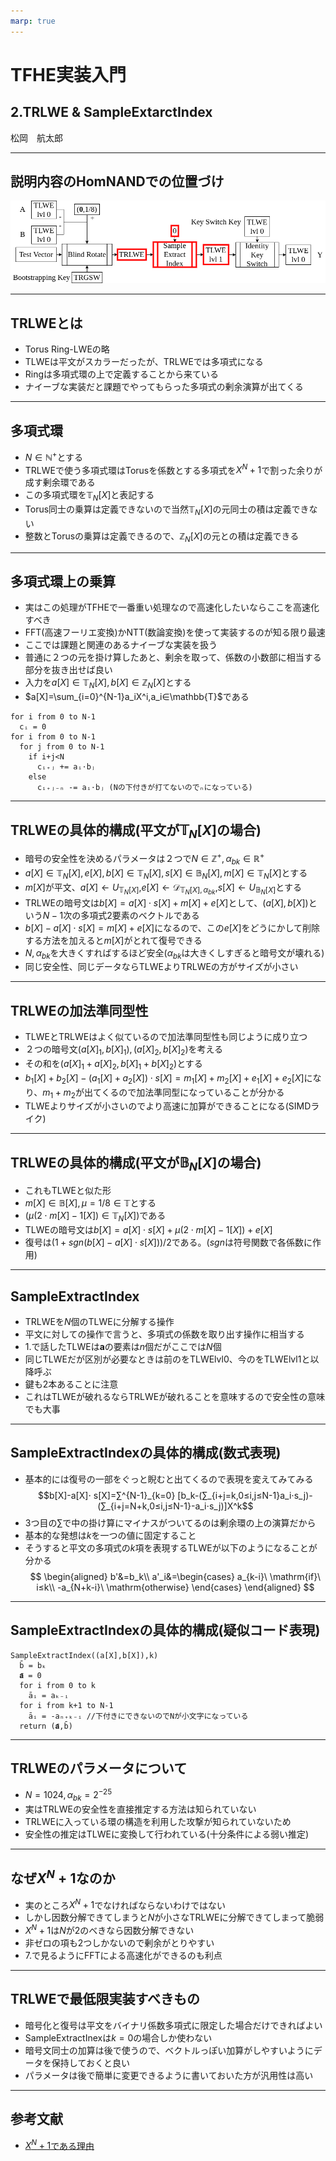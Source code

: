 ```yaml
---
marp: true
---
```

<!-- 
theme: default
size: 16:9
paginate: true
footer : ![](../image/ccbysa.png) [licence](https://creativecommons.org/licenses/by-sa/4.0/)
style: |
  h1, h2, h3, h4, h5, header, footer {
        color: white;
    }
  section {
    background-color: #505050;
    color:white
  }
  table{
      color:black
  }
  code{
    color:black
  }
-->

<!-- page_number: true -->

# TFHE実装入門

## 2.TRLWE & SampleExtarctIndex

松岡　航太郎

---

## 説明内容のHomNANDでの位置づけ

![](../image/TRLWEHomNANDdiagram.png)

---

## TRLWEとは

- Torus Ring-LWEの略
- TLWEは平文がスカラーだったが、TRLWEでは多項式になる
- Ringは多項式環の上で定義することから来ている
- ナイーブな実装だと課題でやってもらった多項式の剰余演算が出てくる

---

## 多項式環

- $N∈\mathbb{N}^+$とする
- TRLWEで使う多項式環はTorusを係数とする多項式を$X^N+1$で割った余りが成す剰余環である
- この多項式環を$\mathbb{T}_N[X]$と表記する
- Torus同士の乗算は定義できないので当然$\mathbb{T}_N[X]$の元同士の積は定義できない
- 整数とTorusの乗算は定義できるので、$\mathbb{Z}_N[X]$の元との積は定義できる

---

## 多項式環上の乗算

- 実はこの処理がTFHEで一番重い処理なので高速化したいならここを高速化すべき
- FFT(高速フーリエ変換)かNTT(数論変換)を使って実装するのが知る限り最速
- ここでは課題と関連のあるナイーブな実装を扱う
- 普通に２つの元を掛け算したあと、剰余を取って、係数の小数部に相当する部分を抜き出せば良い
- 入力を$a[X]∈\mathbb{T}_N[X],b[X]∈\mathbb{Z}_N[X]$とする
- $a[X]=\sum_{i=0}^{N-1}a_iX^i,a_i∈\mathbb{T}$である
```
for i from 0 to N-1
  cᵢ = 0
for i from 0 to N-1
  for j from 0 to N-1
    if i+j<N
      cᵢ₊ⱼ += aᵢ⋅bⱼ
    else
      cᵢ₊ⱼ₋ₙ -= aᵢ⋅bⱼ (Nの下付きが打てないのでₙになっている)
```

---

## TRLWEの具体的構成(平文が$\mathbb{T}_N[X]$の場合)

- 暗号の安全性を決めるパラメータは２つで$N∈\mathbb{Z}^+,α_{bk}∈\mathbb{R}^+$
- $a[X]∈ \mathbb{T}_N[X], e[X],b[X]∈ \mathbb{T}_N[X], s[X]∈ \mathbb{B}_N[X],m[X]∈ \mathbb{T}_N[X]$とする
- $m[X]$が平文、$a[X]←U_{\mathbb{T}_N[X]}$,$e[X]←\mathcal{D}_{\mathbb{T}_N[X],α_{bk}}$,$s[X]←U_{\mathbb{B}_N[X]}$とする
- TRLWEの暗号文は$b[X]=a[X]⋅ s[X]+ m[X] +e[X]$として、$(a[X],b[X])$という$N-1$次の多項式2要素のベクトルである
- $b[X]-a[X]⋅s[X]=m[X]+e[X]$になるので、この$e[X]$をどうにかして削除する方法を加えると$m[X]$がとれて復号できる
- $N,α_{bk}$を大きくすればするほど安全($α_{bk}$は大きくしすぎると暗号文が壊れる)
- 同じ安全性、同じデータならTLWEよりTRLWEの方がサイズが小さい

---

## TRLWEの加法準同型性

- TLWEとTRLWEはよく似ているので加法準同型性も同じように成り立つ
- ２つの暗号文$(a[X]_1,b[X]_1),(a[X]_2,b[X]_2)$を考える
- その和を$(a[X]_1+a[X]_2,b[X]_1+b[X]_2)$とする
- $b_1[X]+b_2[X]-(a_1[X]+a_2[X])⋅s[X]=m_1[X]+m_2[X]+e_1[X]+e_2[X]$になり、$m_1+m_2$が出てくるので加法準同型になっていることが分かる
- TLWEよりサイズが小さいのでより高速に加算ができることになる(SIMDライク)

---

## TRLWEの具体的構成(平文が$\mathbb{B}_N[X]$の場合)

- これもTLWEと似た形
- $m[X] ∈ \mathbb{B}[X],μ=1/8\in\mathbb{T}$とする
- $(μ(2⋅ m[X]-1[X])∈\mathbb{T}_N[X])$である
- TLWEの暗号文は$b[X]=a[X]⋅ s[X]+μ(2⋅ m[X]-1[X])+e[X]$
- 復号は$(1+\mathit{sgn}(b[X]-a[X]⋅ s[X]))/2$である。($\mathit{sgn}$は符号関数で各係数に作用)

---

## SampleExtractIndex

- TRLWEを$N$個のTLWEに分解する操作
- 平文に対しての操作で言うと、多項式の係数を取り出す操作に相当する
- 1.で話したTLWEは$\mathbf{a}$の要素は$n$個だがここでは$N$個
- 同じTLWEだが区別が必要なときは前のをTLWElvl0、今のをTLWElvl1と以降呼ぶ
- 鍵も2本あることに注意
- これはTLWEが破れるならTRLWEが破れることを意味するので安全性の意味でも大事

---

## SampleExtractIndexの具体的構成(数式表現)

- 基本的には復号の一部をぐっと睨むと出てくるので表現を変えてみてみる
$$b[X]-a[X]⋅ s[X]=∑^{N-1}_{k=0} [b_k-(∑_{i+j=k,0≤i,j≤N-1}a_i⋅s_j)-(∑_{i+j=N+k,0≤i,j≤N-1}-a_i⋅s_j)]X^k$$
- 3つ目の∑で中の掛け算にマイナスがついてるのは剰余環の上の演算だから
- 基本的な発想は$k$を一つの値に固定すること
- そうすると平文の多項式の$k$項を表現するTLWEが以下のようになることが分かる
$$
\begin{aligned}
b'&=b_k\\
a'_i&=\begin{cases}
a_{k-i}\ \mathrm{if}\ i≤k\\
-a_{N+k-i}\ \mathrm{otherwise}
\end{cases}
\end{aligned}
$$

---

## SampleExtractIndexの具体的構成(疑似コード表現)

```
SampleExtractIndex((a[X],b[X]),k)
  b̄ = bₖ
  𝐚̄ = 0
  for i from 0 to k
    āᵢ = aₖ₋ᵢ
  for i from k+1 to N-1
    āᵢ = -aₙ₊ₖ₋ᵢ //下付きにできないのでNが小文字になっている
  return (𝐚̄,b̄)
```

---

## TRLWEのパラメータについて

- $N=1024,α_{bk}=2^{-25}$
- 実はTRLWEの安全性を直接推定する方法は知られていない
- TRLWEに入っている環の構造を利用した攻撃が知られていないため
- 安全性の推定はTLWEに変換して行われている(十分条件による弱い推定)

---
## なぜ$X^N+1$なのか

- 実のところ$X^N+1$でなければならないわけではない
- しかし因数分解できてしまうと$N$が小さなTRLWEに分解できてしまって脆弱
- $X^N+1$は$N$が2のべきなら因数分解できない
- 非ゼロの項も2つしかないので剰余がとりやすい
- 7.で見るようにFFTによる高速化ができるのも利点
---

## TRLWEで最低限実装すべきもの

- 暗号化と復号は平文をバイナリ係数多項式に限定した場合だけできればよい
- SampleExtractInexは$k=0$の場合しか使わない
- 暗号文同士の加算は後で使うので、ベクトルっぽい加算がしやすいようにデータを保持しておくと良い
- パラメータは後で簡単に変更できるように書いておいた方が汎用性は高い

---

## 参考文献

- [$X^N+1$である理由](https://eprint.iacr.org/2012/235)
